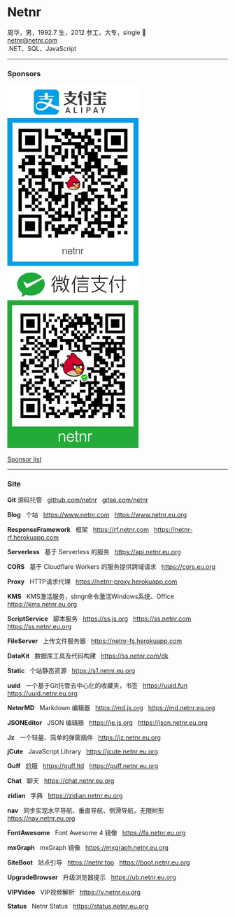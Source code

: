 # Netnr
周华，男，1992.7 生，2012 参工，大专，single 🤣  
netnr@netnr.com  
.NET、SQL、JavaScript

---

### Sponsors
<img src="static/donate/alipay.jpg" alt="支付宝" title="支付宝" width="300" />
<img src="static/donate/wechat.jpg" alt="微信" title="微信" width="300" />

[Sponsor list](SPONSORS.md)

---

### Site
**Git** 源码托管
&nbsp; [github.com/netnr](https://github.com/netnr) 
&nbsp; [gitee.com/netnr](https://gitee.com/netnr)

**Blog**
&nbsp; 个站
&nbsp; https://www.netnr.com
&nbsp; https://www.netnr.eu.org

**ResponseFramework**
&nbsp; 框架
&nbsp; https://rf.netnr.com
&nbsp; https://netnr-rf.herokuapp.com

**Serverless**
&nbsp; 基于 Serverless 的服务
&nbsp; https://api.netnr.eu.org

**CORS**
&nbsp; 基于 Cloudflare Workers 的服务提供跨域请求
&nbsp; https://cors.eu.org

**Proxy**
&nbsp; HTTP请求代理
&nbsp; https://netnr-proxy.herokuapp.com

**KMS**
&nbsp; KMS激活服务，slmgr命令激活Windows系统、Office
&nbsp; https://kms.netnr.eu.org

**ScriptService**
&nbsp; 脚本服务
&nbsp; https://ss.js.org
&nbsp; https://ss.netnr.com
&nbsp; https://ss.netnr.eu.org

**FileServer**
&nbsp; 上传文件服务器
&nbsp; https://netnr-fs.herokuapp.com

**DataKit**
&nbsp; 数据库工具及代码构建
&nbsp; https://ss.netnr.com/dk

**Static**
&nbsp; 个站静态资源
&nbsp; https://s1.netnr.eu.org

**uuid**
&nbsp; 一个基于Git托管去中心化的收藏夹，书签
&nbsp; https://uuid.fun
&nbsp; https://uuid.netnr.eu.org

**NetnrMD**
&nbsp; Markdown 编辑器
&nbsp; https://md.js.org
&nbsp; https://md.netnr.eu.org

**JSONEditor**
&nbsp; JSON 编辑器
&nbsp; https://je.js.org
&nbsp; https://json.netnr.eu.org

**Jz**
&nbsp; 一个轻量、简单的弹窗插件
&nbsp; https://jz.netnr.eu.org

**jCute**
&nbsp; JavaScript Library
&nbsp; https://jcute.netnr.eu.org

**Guff**
&nbsp; 尬服
&nbsp; https://guff.ltd
&nbsp; https://guff.netnr.eu.org

**Chat**
&nbsp; 聊天
&nbsp; https://chat.netnr.eu.org

**zidian**
&nbsp; 字典
&nbsp; https://zidian.netnr.eu.org

**nav**
&nbsp; 同步实现水平导航、垂直导航、侧滑导航，无限树形
&nbsp; https://nav.netnr.eu.org

**FontAwesome**
&nbsp; Font Awesome 4 镜像
&nbsp; https://fa.netnr.eu.org

**mxGraph**
&nbsp; mxGraph 镜像
&nbsp; https://mxgraph.netnr.eu.org

**SiteBoot**
&nbsp; 站点引导
&nbsp; https://netnr.top
&nbsp; https://boot.netnr.eu.org

**UpgradeBrowser**
&nbsp; 升级浏览器提示
&nbsp; https://ub.netnr.eu.org

**VIPVideo**
&nbsp; VIP视频解析
&nbsp; https://v.netnr.eu.org

**Status**
&nbsp; Netnr Status
&nbsp; https://status.netnr.eu.org